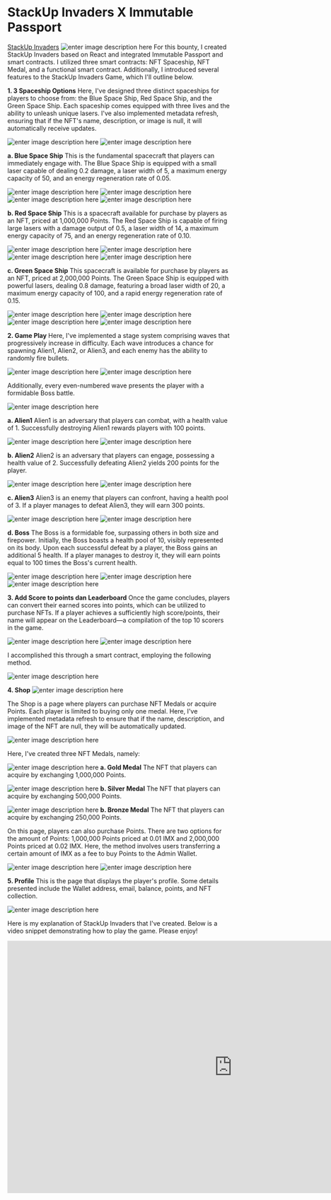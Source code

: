 # StackUp Invaders X Immutable Passport
[StackUp Invaders](https://nashki-stackup-invaders.netlify.app/)
![enter image description here](https://lh3.googleusercontent.com/pw/ABLVV84sGjxb2G15olkJiHUa3TNpCWrN_dl4e6K1w68rO3tDDr8uxiJIzO9nW_8GkCHTlQwilN7a_OsqVzSHbfvkNFskOPYT9-OTsENIo4TKKx_vaxGc936hwGz6o_516rjCrwy0ME-NpZYhPrdj-hmCPSy51HmA0s1cxTHtM5gngVoDNZxwv9g0trwX8qG85iouhPWpWrR1jBl1sm0kJQzTHPyFyNcAvzr_tiKgCgDY2qavmghAVx-G-4lZAoR7ujX-JTplQCDfz8VdP-rQO0qQS029SW00R-TNgeL20HNeO9nJufA3PwccHk3OPwqxaY4cMwnBgzvoZ57o3efE8-qYvUw1HnwuYM0bzozhLNl9DnRinYgbH7BQxRReea8sYLq0J-IWUBupge-BEkFkw0X8FmiWLxzlqpkTq5H0P2jJgkwgJsudAtWpG3iU7hm48jNOUoJB4mji1lJHGFTOoq7N-I_eVXdGPsCOS-dJylm6JCEocrkCwsyajDEwNiInUIrLFlLxgPbixKQ6Y1Imk5S7hNrf1yrxcx2fpH7NEkw7KyBiwtQpvXOiPRFyzyIvjvWNJH9Tbyzp0_ucN4yFoUAXiC0EzmiQx2AFvIFVUj2gLY0YNeVYKYFxcgKTwgD4mjAvAeLCeWW3Hn8c2ydgCdhGwfYTOS4L7hf0AVxYgBMxnhbhSaWgahoUrdUeY_82DLpZn1tMUxFCJ25AikDaUXclNAHvMTx2S-lsg-aHMfLVMXhlSz1vXInNgEdpmqkqgF7yldIWNvbO9ay2OLMUMwsHa5OV7V_BsUOwJyGXtgKs18T-It28VNXd1-B7u7PTEKdRmz4f2_6QnJqjbsktzD3FObUuQrVXBPQIxMfhy_R1VGh2wiGVd4eHtgwDh2S94kKTwc-ZTs_AAyWVBeryrODpYfm5yHyxagHNykJ1s2Th0Pvn=w1480-h833-s-no-gm?authuser=1)
For this bounty, I created StackUp Invaders based on React and integrated Immutable Passport and smart contracts. I utilized three smart contracts: NFT Spaceship, NFT Medal, and a functional smart contract. Additionally, I introduced several features to the StackUp Invaders Game, which I'll outline below.

 

 **1. 3 Spaceship Options**
 Here, I've designed three distinct spaceships for players to choose from: the Blue Space Ship, Red Space Ship, and the Green Space Ship. Each spaceship comes equipped with three lives and the ability to unleash unique lasers. I've also implemented metadata refresh, ensuring that if the NFT's name, description, or image is null, it will automatically receive updates.
 
![enter image description here](https://lh3.googleusercontent.com/pw/ABLVV85-TphIVoUKYrznDPpePly60M3nw2vPXGWmuf6fJN3meI8KdYgjs-tCI3djxKKmlYnq2MjFrSKU2xnKx0hjHe82hua6UThFgbkhqM6itnug3Dv2RMQHh-J3v_eMGxtPPWvI6YjT9Pp9xjLUKuuWFHNzY0AiDbqIoeJDcvi9PjYk1MNldk4SvGiiV1RDP3Xcd24Q-SVfYD7XA-yEkQgEi4SgX2gVzWvxn4wBbwVIEyTGYoJPRGgLGGsa5WcQKqs6sD9dF-ztsJ968YyuihiWBMLGGFhjSWDd0Mz2FIEz3ymxBP0PVSR3vecrlXp2Nm2unI73dg43tZS6Y4kdLuJmCBUO9IKq8xjuS3cNOCXmX6K5RhyiBDNnx-CFXwdTfyQ4k6tPpfOgt33g8OLTYVBJanYltOZkUJ6TG0OUeIrBoyitTL7qo3uuCnxMH6IeEVWetk64Or-HqlUPOlQstbtZ74awyvH6lxwfZYM8d-d1beDqrzV5Xap1H8vFHhH-0ae55TWl87ohMybxS5NhOcIWqXiduBys251ddOVeGUVpPRyhkLrmg3yozlhcpm9T13NM-qIeYZcAI1ZQ8GB2aQD_6qnW0hY5mjQYZCocl9WKCJb139TIcuZqp0Z0Bm-NZXCkRtIEJk6vcqfhMnM7Blc2Ctk1NlXK7fcuMTKyGyb2u-GrfimIkAC23k102IJV36MAyQyAVjOnRTKFL0IZUfXC7RlRU6GM43hkwFwjc6850LS8iOM18fiYHfiYO1OxAc4zbyDM81g7SvwHoW29kwr8sUYu46yjtZ1uiN9evlX6x3-EqFoBiRUvu6_8YiEmJYcs7Ny_KusX7AUNOF8C6epaqFk5Vs2_jk080Ap8EydxJq34abAoMmghUyoOFAkCciccIt4c0eVxTLnLfpskZExdiW6c6IhU-ORgdhZcMkBNW23Q=w1283-h688-s-no-gm?authuser=1)
![enter image description here](https://lh3.googleusercontent.com/pw/ABLVV87-CUt_7V2c_boTLCEH5IFOyVKN4277PeAjk_sD4ToeLjc0ve4fxLT4mcdNbgvI4wBCDBYzO4n3bG4tem9fryDjxj2fSJbxKHAciytsYZGiXholKvCLkJkNipx0rhktImI-DRSFJYNLrlctV_rv8jwRahrlxEdS8_1R-t8Xh4uYXfJBU4FOH40MZ6HrQ3-R0EGKqYfQltODj4bw5MsIWavuuqO_PFyvm_e0UvlQHYTsleNvQ0ovqDRFk95wC_Hu4FwpaQ82tYCb-EY5BiFDnmKJtl3zDVigXJ5toQK_n4hF5DN77SmvVqUcXE-A2bi6CXmL5_inGPTK_BXRQBi3PMERsxpEbepT1bWlhBO24jybA0IVy41d9CkWK3eCqNC575HgsLyEjgx6vbL9BxyM8oSqWrPL9PZCHh8onM02I0Xw5O8i9mPIXDgWA9lKtEaJYKwIIMKzm6VyAJbD9lDTV0JYg0N6bsMSU5biNCRA8zVdg3-o7Y0AucrkEn9R74urSd17NmC5n-JB4iVZzB76v2rxy7EP0GlOSKmE7iDPk-bU5MQZbkzTFh_fYCa8WyUIEilgkhlbY41wgNLeFyHI-zmUcMRus_WMed1d6P1oUgHuSqhvfH-H5_CCJN8Mtjfp_mggUwIk8ruZy-o61kg5dovQrcg8cgFlOTwdQryYET7TyfVVXFGspNHRAKkb7yDi5kXI6pqcG8GY889438hXFk0rddWbTkMX4s4G8-jb4gyuTAgwwZ_fgjxGTKWkoZB6cfqWVlxqhfJnpJA-CQpmaKkCkjxMNUdU7lPced_GcgO7BYgSSKhuGrl7OWn6MpLVoPij5uyuxjyUItEp22vOoKpTTd-Nwag0jxGa9oY2UBoRdzC1AGv2kxfAaCACZCwpimRXRKQnxTHga6hC4y2IUSguPxtAQ_NCOGK05YrhpBct=w755-h617-s-no-gm?authuser=1)

**a. Blue Space Ship**
This is the fundamental spacecraft that players can immediately engage with. The Blue Space Ship is equipped with a small laser capable of dealing 0.2 damage, a laser width of 5, a maximum energy capacity of 50, and an energy regeneration rate of 0.05.

![enter image description here](https://media.giphy.com/media/v1.Y2lkPTc5MGI3NjExNmZ3eThwMnFoN21rZTMxMjF0ZDE4YXpnN2d2M2Q1b2p6dmt4Y2duYyZlcD12MV9pbnRlcm5hbF9naWZfYnlfaWQmY3Q9cw/iEsMneDKAVBtKVVmP9/giphy.gif)
![enter image description here](https://lh3.googleusercontent.com/pw/ABLVV86yYZ_wMxvMOk8hV0onp4F8JDlCwOtWbIi_IEp4yc_FuvSj25bL1cBC90yWzjUSoW__QJF6osRtlcAkXeQtm0VFppnCXoDiVywKkWjQGJte7EI0qjs6U5yWtmiT5SqvFLT6LwoUOgg2YqCjlvwd_PUSM5kV9p9zHTCp0QX2wrmZ-32c2tysI7HutASxR2mY-QUZKwusPjxHhWDs45Z50Cvx3p3QAnnLne_SGoXniHEcBr9g5AvJzPBcqZ8-qeCFSlNJNtyBrvhkYMp8F1tPxAGCqdJ22sGsS5bjoWMoQxQCpIuwAOj_EMm7PinxyXoTAdOLWHc3QaaSyqk-6YUuEeuCUTgxgXGwghKM5mUGiVwb3qrBCegGj0RFuJX4J45_fd3uMuEDJqsJE6-Vaj_Qa--5iOG6P2VdCaSDXr4nfthcRqLfBOIcCIwPJQ4OUKEZ7j6ih43Iu6E2bdhBulotQnVHGWuo1EklmT4l9KM6Mn3AIbuoXTvmnFD27_XGdwrCOb9PGRlVvCcn2xNJ4NIKtCpFTWz15-AVQFDkles9CYxwBZ_dmK1E3uKzSQ71UAY_DRsZUiX3HPzo64JdN_HJ0oMaOUa61jA-hqkwkUtBF98sZHzWOY95ljvJDLmZa76_ImguIqC6IUHlDSgNTT27Zv_OXejfWYLyEBQb3dTgtyAV63hs-AzA8hrvAWYqLCA-MFpzFATb7mHJ_EWWv105DQfd5ubzwUbqmvSDjfTRYP5EyNLF_ffBA1kz1zgBcJPmedkKm_nRsUU0BC0cTAKS8s1f_iK7cUAvC-xQlvY18TxU1psroemm1f4qJtvCatw7MFAcQO8GmAw8wsKiFMOB0YMXMh9xf9IWOq12ibeXb5jpQRc5LAwHGPq9235KUZBmspk8i1EWN4D-xDO3g_ZhazB12q-52sfG1A_Ym4VAfCGb=w863-h259-s-no-gm?authuser=1)
![enter image description here](https://lh3.googleusercontent.com/pw/ABLVV84_aUh9mo79yggCP-Z0pQcWMw5hvzv3NhsSPDpqNgST6sXMwJSAThHfMzbqWWi4NaI0EJ_Sf3fyJLUVkMZ9TTZoKSp3izaPwRZ8zLTND9_5O2l4ky6VofWFZiGC-RON9ombn4WDk8EWq8Fh8wxv2XI7Y_cq4D4vGV6t66N-DW18XFVymtXspH4n4XVEZ0_4b1G3XT5cH5R6Y7WE9iiK8BJM6fJVtGHc19hs6IefnvoNPKIookttBxbyi7e4EFevsntv1ScUJFdKr7T0pDE-mmaHrzh1Xk6Decj5KSZXxrfFxBL3PjG0YZvkAEiNBkRq23W0svXt5OtPVl-oFAG6Tmou6GCRuZHBVzvQXmiyDCJIxmAKNs4RIxA74qyi2GgwSeenvpD2WPRNJdBrGO1vqCooB6Zte7IIv7MJSpTLvlQCnHz4FTvAbK8fYaWKrvumduvdOjN2cow8dwhfX6NP7MnaeyVLJ0Tk63LFSyaQ7X46gKFS-_u2tjfFW6pQoarLZI7Z-hSaoMWhlGq-vE-OQ5WASdkDqBSNsPR2RuE0Cy7yazqr4LEUMOfSSzADaiS8HbP1xhUFQqz6uPTtRwq4kdshVkWjvrmBmZ3HXiiglKCIIdPVgUtBM-Np1apujeMxeLZm8dH6RG2RygATllZxq1yoZmm6_VO4eKceycbfhZ_Bw_Y7wNo9pW_AsDUei8RGNOQYcC41fAp5RhFu1n4Kj2a4FAS_nWTPxgzzNqo0EtN26mWWIwlP5-jUSR3h0gcrPqBEPJaxzNclQuv29AispOAOUe1Ng-6H4TQqCpynsf4YWjZYJpKjB-0U20ZSEwFrbBYDu7cNYgNe4LBVUp-z1YWsVE4gxRnQSiU7BjJ2UHQvEjrcRVV1BtROpjWyk94zvDGgvm4EkQ8MhVeGJpb7LTwlDyJOmdOp8-h4GcsEIhL9=w533-h443-s-no-gm?authuser=1)
![enter image description here](https://lh3.googleusercontent.com/pw/ABLVV879W2Jqn4LLgJE5gWWte7h6qkeIopf_LN9drMWASScgCsUUg1jYkMHxjumPtOcvgt6tnrvxeAAbBWO1CbGVRjeWQN5pYpo4wcm2JCj1VIzkUNqfHgeJH03f8J3apcRnNcDiC0OrPF_lHHTrLDcTYI7nHxQ2VvprvU5dFv-e4n7NxHj-oIhjObpBu3qGTa077OrVgm08pgdCeUOWMGgslBQt8WoQzrpQlwKoBzOmVl8GHGYv9bHucMH-p_MW9bVR8jrJNAcOuqHOde0XMZ6C116K8QSx9nqTumBCkmOifheJN-uLKrccEG9iHlTL_RGzWATmsdaHeXbmrkNz5B2CCtoKOklEKndkVJHIfiB0wZVmG9HsVmk-JT6ZZWc64glLfliHRG2ckP7e9EmU7Z0TqkVmZR6gjBavNAwtNDUgwP4dHysEwlhBame433hCYL7WYQJvg_K475_A5Wc0tt1-4OIZEZyokBF8Zzxg8KLjOrxq5I2AFwC14zdLiCSd0rIUCHxtwO5iSpnsEujqUt9rba_LTjMTNoSL0FeE86Dr4Vkz54J8WU166gf2fH2wE-L_f5L-HdsVaIT8z3V33NenBamHZIjR_V-RXBIBxl_QGCrFGvAfoD2Ogq1ZkbgPonBhmctFJ_S2K0jWVV3rdSacB8l_XZJbG25uN1LXeFpJ-fCqhPA26G7EIlkmrTLDPCfbyyqishYi6mHaEzDxFDNmnObJuGuuuptCuO_tXTn5MnXIIGrgcFmeGff6Lg1B2Yb3pLsG0MeOpWYT9NERhhGO0laIYRvmt87vaKBsXUpUKpL79w7PldCtajJKh8oz4AxZET1TH2KUsmkSXhPXRrwye6RESDapQX1tlrQNyrta2gWjRGUlABOaQwkDvsu1y5t4Ro82W_Ci-vD5dG5uX4Bj2UCxdwwyvnCNrujpqtEwTUKu=w704-h301-s-no-gm?authuser=1)

**b. Red Space Ship**
This is a spacecraft available for purchase by players as an NFT, priced at 1,000,000 Points. The Red Space Ship is capable of firing large lasers with a damage output of 0.5, a laser width of 14, a maximum energy capacity of 75, and an energy regeneration rate of 0.10.

![enter image description here](https://media.giphy.com/media/v1.Y2lkPTc5MGI3NjExZnJvZzdwcnFpb3c0cG9lZ3N2bmhuaHl5M3d0dGM3b3BwMGNmYW1oNSZlcD12MV9pbnRlcm5hbF9naWZfYnlfaWQmY3Q9Zw/X659L6vndgSRxEeqeB/giphy.gif)
![enter image description here](https://lh3.googleusercontent.com/pw/ABLVV84Z2-pU4bw9FCBu5StF2CVrYK3bK8c1yk_KX-x00YObAbDxAbKKykd92bL2LmBPWdduiZRwdjIyQE3Lk8_Sn74y_Bvhnlodu2x7-NJm0HRdMgsPfr10pT7kTRGf4SmPTTlXovF2uCvGf1d20tg3IAGT17H95Q2gP4jj4rgv5iVLGsq_J0yZNART6mvkLLtAcbJunZvKjrs1LBwoLgOh9_HjzezWyvM0_1wnS28-Van-KKGq5GeViitlluSZs68hQaLCfv7Su-4UasYvt4JxCZ2zUnKq0Gqu7Ab3pAXCrPSo-TrXsy2nL1TzxLIRsIveZlwfd2mjIuvy4FeZLPO-2sMiGi3RIqF0v3wvY7AaaV2rxv4rzewiVLTht_wBEaK1wBAZZtqSv1Pn01nJ1PYSAIApzlPK_KxvIYx_6Yjbs7_HnCBxELK1o9Et_YeNqX1m9ukGkkdDyZh6hlECH6fhg-QFvHhxLtbUA3zxLjCWZSBsvDEBVMO0bv1NTkM9Q71M0KQ1RCGH4W0apbjJ9EH-EsyLUBZxMVW33FMqqbaUCQ-_MXx4K8_KtHUy3m1G_LArG0GS9hLlpX9UkTb_TQUxKJtFuob-swMzaKjT1x6VDTDI7ZV4ovSTSR5tkze9L7ztjTvbw7AMmHJwJgq_LWe38xomUWTPM-cpcXKxqDIZMRFF9BIF35WSFiX8nRbL8jFwZogYJbNx9QRGG1WRy0l7yptCPA-cRRi-aczTveaSuP81woUlazm2qPxJiWfkOWtVzPKCbg89mU0chB94IpGnyllEIn8G12JE9JrK3wEAHOM3n23RnwjubO1isgzrnRPQHrcQux4Pq5XhpmJRVUw2UjAGxCJS5Kl30GmA0uC0h8cJ4RN2N-Lm_vTI7k7VtUUuYjZW6h8K8mZO8HL9OLZgAdEq31kHvjD_TJfd73Jm4q0S=w863-h259-s-no-gm?authuser=1)
![enter image description here](https://lh3.googleusercontent.com/pw/ABLVV86z3QYCUk6shRjv0TZmhsEkRxnqmeljK2DpEMLpx0Tk7XsRPtONEIXqR-rc7D0BwHqjQ_lY_h_4HkEBnhkcTfIJVD1rxNYYSgAqbRHbd-Ty9_MdsGEUESMXw0GkB0KlXp_kDoyhTSnEdOnvR3lHl5Da0nkEgMeS21Wu_d0GUDQ8RoSZrjn2hSYl_tET7g-Fz6RDAUw9-KRNNUVddxzVpfVkLwcw40OWqWOh5XTZknWTvSU4WTH85ySrjrmUk40UXEw3nrN_twCap5nd_7SvYi7wNeeaQ33oX6PjkjxKPIbe5TVIXeiTEjQZSXTADPa55VxJzTr_Is3y2dNNc6SZ0HhgoLvkGnk7T1pV60WaSc15DcTpGa7vR2xQ27r1NaGrXZLSjif08XfRGm3NrrhQxpX-LMRE6XCgPyqWggdpW676GZ3V1u9Z7EzxA7xj4GoscQkOQQSo4Z_s4y0xbYc9seNLD0m_aZWQVE6YUdGMURZFe5UXOjgb1gOSZnOI7cosYFAfXEkhD9ijWxbe9bYh2mdVfCGTt-4mvWnZVoj0Qcb4HTb5XbIzLPUSSZqk3cLu9luggYYi7oFykIwvpuBcOnAqYkcIfO3WP_YaBLsLQn_yEAITWCAGRW6Q2VeHCTFNA98LBEA_9d8EBdIIYpa7JW5rTWe-oFQQD4ejRWf4thr8w5koqNd-HRmDZ750KvaO-5u67YX76BEVTEvm_fo-OHNuogclo94nZCyWAGh1WPaMj_TqeA_Lhf_-G8ApCJsTRPB47S-wlnkW_K1vi2VQiQRG694BF1rRPwcc0n7uPj-WDKnAQzxAZyDNnY9QYO57WOEt7R2VwX1j0ow9U0xn9AayZJ98D-sXl5MLGD_SEvASPsS-JBMEo8dbEIks0G9SNTdStvzSq3lbARcLnmCoJm7jpNhCbxtkbpIOWT035BEK=w533-h443-s-no-gm?authuser=1)
![enter image description here](https://lh3.googleusercontent.com/pw/ABLVV86pQ-3Fh6mZ2B2IPA4rqE5GmaRvQ4x3MnOu_YyfUWYe4perf8d1zEV6oraGGllBsEHP6e_xu1ymd5GfgAzDYaDLds4lJ2PHBA5dLVBRuqi2umrEzL9gE9oEFycqRfWsfTsYukEP8lAJdjFtj5CN7WmmUpkntLD4AsiKW6dQNlpPkbi12M-p4FSG53fySuKml7lLX62F6bHCl3p8iE1tc6K-bvfxUQo0GUYHVgCComMdw7g_yt0HBdrqug8mUEAD7F1-kUyMsZsz3SDs76fziSjRJTNJ6UygciEFWkfm_RQChXRZwJBV_0lxJw_j4Wn01zz7f0CjWGtF8ucpXUK6qPwkZF9C_buF_lXSkNyrzuxN9JsF45ZMjpQiavQ8tILDS3-pnbQ0hD-W9w-WdhjpZPcFyG1iAC8Jsaq21E1yTElsdX_mNaeVU1oW73RehrGm1YaWvKVN3_RwIK6els0d-VoB51_YsSVOJ13CVgXRnvR9wKmry8R7P_cx1g1pLPv_O43pz-5Nixzv_8QiWl7GZOtICK8t7MUptGKNgOIlHOBAHz228mDL_8hARXEwuoDdX7VUo_R89cCqAD3x0j3PZDMpIxuLfwxE1RRB3Z6YaUgYRCt_KPd2tYBVqvkuIVT6wMhevxETyF9uLFcDSdUdLEALCEra94HnhC4gPKF1siICxdYJSzNT8iPhfuMbPoqCJFUUgzUiQiI8ibquBB2sSCyW-2jvleQs9X5SOkZmseEPQjFPfOFZn8YOn3RzN3Iun0gFGd9DaUPARxBNgeF8LUttSHdKP-N7-ioaOM6O45IeeuH6jeZwDUuDf960E_nf6dt30n1l_GDzoayofNH2QrPVfi7wkVQJMBxY1toufNEl8UmV5bLGozd2Q_EO_ocaewBhQp3L20wyopxPtjiuxhJqSwSu6RcOZsXtWclZvgY0=w689-h297-s-no-gm?authuser=1)

**c. Green Space Ship**
This spacecraft is available for purchase by players as an NFT, priced at 2,000,000 Points. The Green Space Ship is equipped with powerful lasers, dealing 0.8 damage, featuring a broad laser width of 20, a maximum energy capacity of 100, and a rapid energy regeneration rate of 0.15.

![enter image description here](https://media.giphy.com/media/v1.Y2lkPTc5MGI3NjExcDdxejN6ZjF4M3VpejU0d3J1MHQ4cjBqaXB2NjExZW53eDJ6YzlrayZlcD12MV9pbnRlcm5hbF9naWZfYnlfaWQmY3Q9Zw/p6B9z8ZEG7xsiseRX5/giphy.gif)
![enter image description here](https://lh3.googleusercontent.com/pw/ABLVV84Z2-pU4bw9FCBu5StF2CVrYK3bK8c1yk_KX-x00YObAbDxAbKKykd92bL2LmBPWdduiZRwdjIyQE3Lk8_Sn74y_Bvhnlodu2x7-NJm0HRdMgsPfr10pT7kTRGf4SmPTTlXovF2uCvGf1d20tg3IAGT17H95Q2gP4jj4rgv5iVLGsq_J0yZNART6mvkLLtAcbJunZvKjrs1LBwoLgOh9_HjzezWyvM0_1wnS28-Van-KKGq5GeViitlluSZs68hQaLCfv7Su-4UasYvt4JxCZ2zUnKq0Gqu7Ab3pAXCrPSo-TrXsy2nL1TzxLIRsIveZlwfd2mjIuvy4FeZLPO-2sMiGi3RIqF0v3wvY7AaaV2rxv4rzewiVLTht_wBEaK1wBAZZtqSv1Pn01nJ1PYSAIApzlPK_KxvIYx_6Yjbs7_HnCBxELK1o9Et_YeNqX1m9ukGkkdDyZh6hlECH6fhg-QFvHhxLtbUA3zxLjCWZSBsvDEBVMO0bv1NTkM9Q71M0KQ1RCGH4W0apbjJ9EH-EsyLUBZxMVW33FMqqbaUCQ-_MXx4K8_KtHUy3m1G_LArG0GS9hLlpX9UkTb_TQUxKJtFuob-swMzaKjT1x6VDTDI7ZV4ovSTSR5tkze9L7ztjTvbw7AMmHJwJgq_LWe38xomUWTPM-cpcXKxqDIZMRFF9BIF35WSFiX8nRbL8jFwZogYJbNx9QRGG1WRy0l7yptCPA-cRRi-aczTveaSuP81woUlazm2qPxJiWfkOWtVzPKCbg89mU0chB94IpGnyllEIn8G12JE9JrK3wEAHOM3n23RnwjubO1isgzrnRPQHrcQux4Pq5XhpmJRVUw2UjAGxCJS5Kl30GmA0uC0h8cJ4RN2N-Lm_vTI7k7VtUUuYjZW6h8K8mZO8HL9OLZgAdEq31kHvjD_TJfd73Jm4q0S=w863-h259-s-no-gm?authuser=1)
![enter image description here](https://lh3.googleusercontent.com/pw/ABLVV86z3QYCUk6shRjv0TZmhsEkRxnqmeljK2DpEMLpx0Tk7XsRPtONEIXqR-rc7D0BwHqjQ_lY_h_4HkEBnhkcTfIJVD1rxNYYSgAqbRHbd-Ty9_MdsGEUESMXw0GkB0KlXp_kDoyhTSnEdOnvR3lHl5Da0nkEgMeS21Wu_d0GUDQ8RoSZrjn2hSYl_tET7g-Fz6RDAUw9-KRNNUVddxzVpfVkLwcw40OWqWOh5XTZknWTvSU4WTH85ySrjrmUk40UXEw3nrN_twCap5nd_7SvYi7wNeeaQ33oX6PjkjxKPIbe5TVIXeiTEjQZSXTADPa55VxJzTr_Is3y2dNNc6SZ0HhgoLvkGnk7T1pV60WaSc15DcTpGa7vR2xQ27r1NaGrXZLSjif08XfRGm3NrrhQxpX-LMRE6XCgPyqWggdpW676GZ3V1u9Z7EzxA7xj4GoscQkOQQSo4Z_s4y0xbYc9seNLD0m_aZWQVE6YUdGMURZFe5UXOjgb1gOSZnOI7cosYFAfXEkhD9ijWxbe9bYh2mdVfCGTt-4mvWnZVoj0Qcb4HTb5XbIzLPUSSZqk3cLu9luggYYi7oFykIwvpuBcOnAqYkcIfO3WP_YaBLsLQn_yEAITWCAGRW6Q2VeHCTFNA98LBEA_9d8EBdIIYpa7JW5rTWe-oFQQD4ejRWf4thr8w5koqNd-HRmDZ750KvaO-5u67YX76BEVTEvm_fo-OHNuogclo94nZCyWAGh1WPaMj_TqeA_Lhf_-G8ApCJsTRPB47S-wlnkW_K1vi2VQiQRG694BF1rRPwcc0n7uPj-WDKnAQzxAZyDNnY9QYO57WOEt7R2VwX1j0ow9U0xn9AayZJ98D-sXl5MLGD_SEvASPsS-JBMEo8dbEIks0G9SNTdStvzSq3lbARcLnmCoJm7jpNhCbxtkbpIOWT035BEK=w533-h443-s-no-gm?authuser=1)
![enter image description here](https://lh3.googleusercontent.com/pw/ABLVV86P1gf2SykbeKzplwZiicl6rR0iJ0ns0u6hSckD4W6Rq4JtsK0KrSr4KZkQe5H3niw6zrVw0Q9DhFes0GFE8WqK9DqNcnK_se8zbtwFq93FJj6ZcCC739HkU0mdX3MsMWVA7LeZp-H_eBSpHbSnIJOA8NUySiysEL4UBOmn9ahAPAgklboILYWbE_1UxWanncoMoWT1AVurgec_Acs1BG5opPl2Lrota2RAM8fmZHlh6aZoJcXD7yHPsWT8TVNQa4lIs129QyhREw1X6XYEKuGmALaC3bOpACoQrRo645m9UDD5aR6Rk1_GHgR50i7sk9YpGKTp89qA5b39BIgGlGmVzjQ9iEkZmvz63IujCmoy4_7r6gDqDbVuJD5MDW2oG1fDmlRZyHfQRvtjFBNN6LxudU_xVmg9ywk1pnA85AfaYR2yAAKPj9Kvfgxzmibfm1K9iDtILkfH2qyUBkC1veQ7_CEW6n2rfSG8AjGYb4T57hBUpmataAwi4gkaYELXgNnmppEdVEH6-yebdcZg1op54nZcDGZpvAU7RzRAyj1VooJbDAdrZNKwr4hzkRECWsree0M4gunHYpyaQgKrVsyYbgB86g3_-hvUYWSlO5SrtQERQVp316qDpsCxX4KgxC1vHLD6nV2jBsgqOD6e4NIwoZNtdoMPPptv0YWP8wJ-_rFIad_hzmRLZOOqAhMZYLdJqCBdNH8rIIbl6Qkdgc60z9J1UVyrdpYnmMqVurjzlPnrE3jOdHeOrlCbdqP2BSluLO2eqcqEw_Sal9W0CoziC0nNzc_dQ7Yx4QuONYtbKBV2LmJNb7Z7ZB4QewPy664j7HBSijbFpIyFAUTqX4bS-eWIEWzjXhDwhEP1rTzGIG_cLx2ssSkITFk-KZgsq8o6Cnuwbgg72J7i4rAlKxUS-C72UF6XbeFGLlknTtln=w681-h302-s-no-gm?authuser=1)

**2. Game Play**
Here, I've implemented a stage system comprising waves that progressively increase in difficulty. Each wave introduces a chance for spawning Alien1, Alien2, or Alien3, and each enemy has the ability to randomly fire bullets.

![enter image description here](https://lh3.googleusercontent.com/pw/ABLVV85h2wguXYU_X2KjLjTZzzIMU1P1StpfHYuZyFf9S1Ht7PuM4-wa-De2ybGgv69bp3_KXl3ywsXeGORWUGqtWf-L_AzxMuyqjQFzGTedzWq8jvYeKFcm_8hiHc190_XZ7oAHfcMjB0v0aGubFS-ZnTxxrt7SAvLItF2uifYab5Gc-T_xOdtufvey2H_OYivM7bBKqzIpd1cseSX9WAlyx6AfFjmC4AHUJ2AoHpe81_3wdfICqnuAa2RN50HYPcMtYC7UFWrd-wzGqZipKGTyo2PsyDKNAd7Nr7_poM0dDDD3hi9lhuESXmru5FjEr8-H26TpbRhM37GlZ2lYftresH8mQ-i1nT1Vc6VTgwU0qTQBSGtjyUcGjCYlR5hj2bFUcA1nZuBkq7GQk4eUXeCG2OfwTE64-JHkz-0FC76AuoQyMg9u5TLpD4_G_k6b4bKpVVrtx6ciBpwii_Ea4_E_9Djrley_3h80FVNLSpZTgnQyYIxKqkx6hl8RJChcaPFjnEtdDLZHvmRkvvRaGzc769BFdlTYgxyGxGXX70V-i3Nt4xkcbXnjF2REQHcI1EcnV7KsDIVc6kULuscyCOen1XgjMtcYUCYxCQqjlm8ZqHDaaGLll06MaE1Y2f6iWZepVdKN0k0IA3_OgCgwvYJnKaSyHROkI2IiMRkYkoX0l9u8jHCcM21T9p2bUsBPi_W_zzzYZVuR8SIrGMvsUcG1m3s9HzZjMZktvKV1iyQjbl3L0ZqjRVX8OJ7VM6DinP0kJX-9dBZr-VRNHpuFmdY2xHN0aUYjGV9xZ0f6QbWrpEToL4g_dhhouop7ekcRAarEKLLpD3cUOGmUZ1VzO9XVvAO45rye6OuuUg6Ze6JgBYqaXWOfBdfmrhGeES_ZXgWWSOAsKrwN2IPGYJAvm6tdUOVsZNOHQCxJ0OcobHbgHiA2=w1346-h821-s-no-gm?authuser=1)
![enter image description here](https://lh3.googleusercontent.com/pw/ABLVV87P2xXtPlTfohhRepEGKjy8lxyWXp3eEL5r349SLE1rQBkarh58FyTz82dTuhm7IIBskpGH_5DaZ4V1CXnegr7C0mIYX4ChYmVB6_bbWs9OPtwRmN22fhSy0cn-WiEYtpj1VmKIKyRwF7wPT4P9mMURyWjdZbQWCaAQQ__-u9DYTf3n3xNDpq9XWmzJTAWQmoSiCtlYQbY-taoZTLZg3QJmHnvLcMqn-GzwUJ3UP2qMl-96jOgSrVjTCDy8_nuIUl5oLKZ9ye6jHMFtDJomFdksrzCOEZZ2POlDShllg0BA7T-x8kuTQwILKOfI3qUkAJgJ0Ao7bcAXexCkrZ7wYzGwLMYfO-0BFPwPF2RrzLXqyHs0qAddZP0zCmumjkJukVUvrzslxH_90otFbqhynYMhDKPQb9RESKbCQUngnH9tsbjg2zRcIipa8sESCyoyQBGh7U2qJseWxTxBu2b0O1zuf6tBu1C7ZkgWbMj3ThZ35yfA_Qr28GITeiDM6bdXV7d0pbYcuMUgmwqhwl3OC3V5yDQFdN7FNNjXfEujICLyvYEDeIkoJsKmyH9ZTH-ALcG2qMWe9srFi7FzV5EV9yevq4jnGzfqiNekf-_QU4uVN1OCDT7EHK6jLpX4YmfRY1gs6vyvWqkd4cTuaDQ9jJ9sIh2VWQ8xI4TQCmX8Eg7NOOBnwf0rdRtx9z5C-8kOw4ty84R68erHkv-FMP58bNLaTzURxXsEHpUp1YW-t9IE0l4dMDDOtldW7uO3cD_wxlXJp0jGgmTqlFJvTEuN5ZMpmTlnTjiGIIMqaz8c8JKmhTiSy9Mx7phffr9LT8tDNRgR8-_norj8O7meBMM-WwSQA0KRR04iM2ZniHk-4g-U9hCsaaLSz1kpe6bn2PuIWh9dKfpKfCCzWxBDbq_rRrbgCgZCvBxFQw1BNGU2J9HX=w696-h422-s-no-gm?authuser=1)

Additionally, every even-numbered wave presents the player with a formidable Boss battle.

![enter image description here](https://lh3.googleusercontent.com/pw/ABLVV86fHHbptlnORr-Sz_KkvNQQTPzfVjFVnBk0esozMC9BJzjTV-iFuci078KzHgIXNtfVATgMhRX5AvHtLft3W-aWgDA_EDtgCssuKo4Rt-8UvnkEMMnYdMyWucwiCM-vl07uTR9jiPF2I0YoamVUa0FpOsnCTejoqs1bT8XVzEyiYW_AaaOUM2T_ldTQ-meroWtPMNIazgDZDMYvtF4ktLc34nP8wnRhgTMrhCDcS3T9ysF9jdl4iqHEZnrIl2n4OdFAgAZtpUGFy6nc652gBMAf5Sl6X5xUAjLNpc1Hh_XhP7oLJfZRygCBoK1u3nOYw5eotoSi4ReNBXSCUE9VVSBV_5iLqRjCz_9gs2PmNkmlGKvIJnWSjPDKg5D135N7fDN_eAuB2YwGvjstWeFkKB3IX_TEh8h9-M2qn5VE4309HmvU25Y5ZSkR2r06VHPv-b_ygdHYF-0HqCHK6gXZYxKqaOpIfxvppqCwsaSPjQMGD2DxhqdKCQIzPBXfFMpgZ9CzNlg1wQHKKwTBRi5p-qZA_dl_i6olaxTo5erZf1kdGlXABJ42MSD_6xiSCa661oA9wRn0y85920rMSR4lh6mFFxFFPYPsv59mztU8m-Kkg8iv2kZ_FTlGIgi1GGYETI0qzepYPKkxh-xP9pxvBnBBex_sr--omMYiJ37VlTAR19QjTy7ji11r0scvaygRfAKa_5Z1JDUQPnz29wRTdkBTjajywpS2Z54kS9rpvs0xonRmEGSQJT8VUjFAAd0UZOOqNCFU2vJNTlrkj9eOeRVv_TGXJ0scC-byB5CPIxKmSGsVCmBnAzR3GhshPeuKVnxIEWZ90LPp4RCTpqh8JiE4Gd7XQzrfuE2SaUTxmvXPkqBxmfzlnUtY1vMWDKuaTqYTqdYP1CEDDP6Vu8CyDgbPpWwZbgH5ujRSzCcHcqXG=w810-h373-s-no-gm?authuser=1)

**a. Alien1**
Alien1 is an adversary that players can combat, with a health value of 1. Successfully destroying Alien1 rewards players with 100 points.

![enter image description here](https://lh3.googleusercontent.com/pw/ABLVV85r54TQx5TTPL-ztTb9d4xE2WftQagz2iMAklAWbURg86d4pjm_XaEYKMOdAF2McH1k-KgXG_c9FWuJvYFSBKdIimLvdkRKm58ow6zeQzaPDkkhDu9bAvCaQDFDZGyj4kq5fCh8kz8hJIUbhOP6Udmoz7y1-t7YHnLKBmxMhTiKDQv8JW66Us-2z5w5RPB4MzUiEKXB4J9lVtRrv7pSoPhWZgCGJpzxO9SrojTavgjr7l59uObiJpKh027GFFUGomUSCH7UqZ-MhArX32OgXYqu3KZJnj5E_XIClCFdzZ5u2Sdg3hsY3PLXZk7GYr2NNC1qG-8lNI2zToL_RxpFz3K0l3c_9lBAHW6QQ0S8m42RPmnxtGAkpImDAVQSBDBhec9eHMCSZhIZCykT25ebM5Swv_zgGXQ8AyQ4oB8gRPOC6YnM8p85syJbZKbiqKJY5i0Ydc20zQCeYOI6QM44vqK5FI9GnAhh2DvMDhBsugWQVfasEQ5fUcvhcM8gGK8gmpd5o13bIXuq1RRk2aeyv1sLakFQQCw2kzTMZWUycHRJMR6nry-Sc58Qw3ZhNeOhOf5mHiTUL0Kcp3mzzMbPBB_BbBQ8wShhFNhhc5Q-420JcAZVS2fqjjgz4lBn2hwCCUdnZbXOjlvX31XGFcG5wJFD5WkltnCeFpc5C8aPgWIkJ_xivH8aGQvhkte3K1DkiEuZ0-LP724RJhTd2M5tTmacd2QBYg1ZjUmYcYoSiUuoI8UWiYu7KSZ1Q0uFKrc-g_m-53FiyXuotvriDFxEEA3pOV4Ljr9Bv4MNtkHSwUomXNQQCmdyeeOJygD1PcVzk92ef4XFVJQTtUzLRH1UTn_BM_xAdgPhNjRkTFqGZ8UI6mhb-tog3FKkzB5fUXfw4ycgqiazZS1pOdkB02_Swy3ejoAwTS4yMbmT0dujnD2t=w400-h400-s-no-gm?authuser=1)
![enter image description here](https://lh3.googleusercontent.com/pw/ABLVV85Twr9041HZG0TgvNmhlr7rAdnE1MuRRfXPQtF8dS_nfP3VQaXNNSPDSlzpY0gg8cdlXusHLTjdASMPm2uF7uSPs_Y4Tf831L1RBW5mO42LFH5osqht1ulfC-3OH7FhL-S58KnCfpy_tuwUzDV-FV54NymnydCrFxj5q1nlxaD4eYEr4-fLivijQTmW2bs4ZNaMkOsIBzb-btCSQQlLTVlJHuMC-7V6vEMLZKmfjvVXQEZw2lrJZplN-oNFeIphB5BkN1XapOjE9x2Vxf-3V2uUMNBxhPwwpMrnWbWAuu-pNQuiBEfkexqHP0VLSwV1EQN5fLa-HobW5IMPu8Wqimp2AXwkk0mNNUyNtDXAKlRcW9jKb3IodE2mAx2FnV2-oN-DjHA0VPmi5YmP2tvf0OnEPrXcL7Fn4HrUi-SYGacG78GBCrbmXGJKUUZg62zsQ3xyqks_m8eSXuwPdUVUKRlbNCU6Qi5-NREPjgJspI_mwBQlZ_VkoL9NU4v47n1_zjxZo1Lgcc4bWKIWQ2Diz5n1aVzJ9nrPPDMhbY2zF8Hb-gbTrNJZb6ZWzJL8ngQRK15kcU5nXBr6_Fc7nLelHhTvwAxLW6Os1Q7sWXq6-oMi_3y6zrJ9sgdUpkTPZTjNI2VETkxu8pn_ntbzK1IB-CQdHEeZCW4UaqWDlHplAxOjfdstvdHqzLjTCkOb0RdtfoDoz4Iyo2mCkVDJsnQEqS06_wFNjBrcgqqMyHTrSK8afjYR5vlQgPJFEld2cPSVwgfsHuFcuobqX-39btIc8uMB1Cf8gZN5w9W0oYkreFWKpMOVewooOME1qHKwa0V3SnEwJqzQ0Y607KZtq324cE_6eRnHsmaxbrxo8GaackoajqJFCyjLOXknPWW48ETX9CIMB8OdJmNv_HN_hr2LQtgfnyM5OIcvvo84yyN_xgca=w435-h211-s-no-gm?authuser=1)

**b. Alien2**
Alien2 is an adversary that players can engage, possessing a health value of 2. Successfully defeating Alien2 yields 200 points for the player.

![enter image description here](https://lh3.googleusercontent.com/pw/ABLVV85BEYwyRrN3oknG-3NKw7P7ZWPA-PqtB1P-Xm2AdFGexHotsqFMj5vpmqxTlLAD1nllP05Um1hvZjU6wpbiDfz_uokJdXvOhgd5ki81sScL8y5uYJaUsxuxgzGrIS_qNZxvCqLyQd5RkCFalnJ6aDHGAqg1YPbPAdBWo_3ECnZuMkwVZmGrk1gkgjJqz5qj1x5tyBN98Gjwllr387u0AJeXwlf003XsI0FgV4f0Ax8ZPIrNd7TR_U_kQ2kR58S_dKv-UYcu5nhD27UCXWqOtg7NQa86BM67L9PnYbcZBNJfVnaHEgtKwzdsJs41Y6DFbROVjjkzjp9GgF2PQqUrh1i-pwewPPumqzf_rmOVcyPmYuWWlG-nxXBebCtskhbQdJKqK2HhXE4K5jc3l_xuz8fdzeTYhDqkid_ynyPJLz2sxOYh0HW7MWPmSWZf6NWRipKFCcv2M0qaDJVmKRE9Vm_d996TKsUIeyq2aF5rpC6jNkpheVWs7EMi7W92QcrL5O8jYvI6mKoKjnS6DWaWpszN7RM--dlUn-3iia-PprvVaPMR-MSUfbbbLqCzpo8bhH7KlAx2bARUv8BNTZCZyjymCMZD3R3k5bdfnuDK9pJXIxIQoNP9TKekm0gpEPuGyxcd_dr_U-arGrmN4GNNRwudqGbxre9f635uAUX0sgxpMl229EUGD0Ua_2uJVcSXX0LXz23zxPrkInHUZjLBoOlzz9jbMUrcuY0_g_x-69hO1AvQMdEgS8YiX71eyRc6IamsL9cNRu6N_Ec-pHj5iarrKun0ZrQG1svwoKrQGqbD56qlJoSTRhDFftl_Lul7vo7VK9_ctxmobzkKwrQZLYosO7wnzOL44RqDIqYHS0117c8y-RKV1NbjRvxt6wYlA92BmgoqHTAiw_esOakQ6L-R7ku4-hjEUMVJx1Rd_PFl=w400-h400-s-no-gm?authuser=1)
![enter image description here](https://lh3.googleusercontent.com/pw/ABLVV85xDYkbUYU6_p020gRbfGfF6tgA1Tx1ve0YZKZ2Dz8LHSuphgNUxmKxaSl84erUmlilKKuspeorOPWOdvrsgwQkWjJoMpZxLeQus7hL-GbY9JidbbIFZq71cZPlvU_vtGGSYZD0FagFe6hpYd2ypAhGdM-CJbPnhppVA98VH17ZneJsEtpxygdBzPRyQxD0C6DTd71OwqZRVB9V247m_nLGRqUv11D9WKa5hpb96ExwIy-vpo-W7P0CnwpBUA4xfRq0PmzvFLZeLj77Qv7pNnuFKuCCn_WxoM5bemfdakYTQKtf7Atr50Od71gHPgmxxHsyzgS1V_uUh4EzHsNAeqJUPlwQdkhPE3A1aCWdMTIxb9f_FGOjxyv8PF9NGjUQov7-Idtg-ZDazHRmrkC82jjaViHuVGkJlpKHdTpesgROor0-2I9EsO2XxE5zHdc12-vP-szYXB4SoCpyEl_PffzutJbjmDRKi5Vgowwc8gRCRPj_9ZJqBZWASrgsV2LArZF_9tAECvWVAJE3nM24DX_B-o7z42yNbPOjJDiM3fGuEkXtVqlS37Q0P4u9UQZvHLiEZGNv6-thUI3pemk74821TWfXl5EodTkkabVZK0TMPYhpBCX34A4ibcDLiX5hPFwpIl6ks79whmEbGnFaP_rt1atN71AkO94YkTHVPd1REW5umT3tjxyixFBxuBN6FcSsMpXCx4qVambvABu-KqkCDHeLLukpfxDDv7y0pwF-6sv-hytQLnFwFHHlXTBClD1HFONklR0taSTfShzMDACNn9j2NkmOia3HI8D0_SX2q9waLifQIgdyNZd1n58iw2GQh5uJx12RCCcTmlXZe8uKOyQt63G5tvQ0gFDuTW8fubljIdMhpeJRLzUcrUexBfLrIcisDozDsYGmE_axzgoIuIGlyzvo7lpfNtQQNXSS=w433-h214-s-no-gm?authuser=1)

**c. Alien3**
Alien3 is an enemy that players can confront, having a health pool of 3. If a player manages to defeat Alien3, they will earn 300 points.

![enter image description here](https://lh3.googleusercontent.com/pw/ABLVV87QF9ep0qceiyiIcF4VMJGnRn7-1CTDkaxRsRu7rIZKjlujFmaGknL5rMhm_pK8fwn7S_f462tKfdfMhz16DzyjFrGriKCJAgbG0aLsIiTSuWBmGmN-36vmoTrJ_t-1PxJNVnrDAT5uKoAE7iEoBfDMqYwvTnBGurx8w-MMAwW8wd7eAR3RvuVhaHjaouCRpaQjOvvkXRu5VFps9DqAAtEhm9oezXbA2M-1eb8hsD5Wm6cdIVV_5oIN80PF4F2-AqqPrAkN3sXcwIpXS2HLxHIFsHAy3USfecmW27qEtvOXHamMyrBdvf1GrUKnVpO4xJmRALi7JXP4bXotKWw2iSF6gCXkMOW81614hOJhhx08CYIeyJh95GEj-zL-g44QSVizTnNIAcr1wK1tH_MkhIRnFKUorhhWAKFjqfM-FvtVLNmNNMp8JAugoaJgkWPODI8XYZh7kvpqGdV_yfoejD7wH-e7Yb1qL1F4HtwfqEgjHNlJ2AEzf25HG88kYxDhILzkruo1iqzPa_LFC6rgeNbdk4ohWgJ5eKHO59GVIS4JpcOFzuxms0IEY-sLTPJF6xfz1PmsYVI3wd4sY3qsDXC4olyh1WT8VRCVn-F1qro_q3Ry1-F86F61XSjAxKLscFvI4qD3pcx3OuRkO0taYn1uP2kL1Tq6Dr9ccxyfXPSmkFDAYtcmzg7in9lwXqI7Ajg2f4AVvAFMlEQUMTPwPi28FjRADo_dLAHOJ8ePJCLLwxzfZeOLPDEF7aPnXaYnzah-yq8XWi3O899K1l4usQG8qwWSF0uuwzsFaQF38OdaLM6t_LtM2roBQqIdYgOPyQxuApy98y8vFE0j-qGNO7o0xPQMUtEpXpjBtfZKaKm2FQ-wSYLlJMd2UAJRM7JzyJAZxgnej-uJM-WhcixwyHwLVLj2D3c9DZVll3htF8OF=w400-h400-s-no-gm?authuser=1)
![enter image description here](https://lh3.googleusercontent.com/pw/ABLVV86hJgGH3mze_8EkskRp8kxw9DS2_NuUJf_5ZUGfmTk3wXtdSp7t3bildptVK2Kv0JY14ln5zDLjUGEnmHKPDCT3qJDzdy-pqo8V7ETsmEnnJ19v1wN_nwSVVilrbBu72Yh0ufDIDAuRoLSXc1MIHEV6Voxvu3N65_MVPTbAX9-Qv7PsWp4HQP1tOG6uKBrAZuATkej6rTDcdV-slDj4SJ9z0xRqfbz4HmvPST6sM0qlnmNDt9buQXGRtQmyE9WZxA6OlTU8eWMOJbJh-EpECu3oUEs00nWvLoc76OT4iMb866DYFVlfZQFmJnMZcocP3YLAk8MoPaxNTFfbFIyy0QiNrqsNV5Rwwm3Tw2OPdctV3hDB-1WG09_OFe92fgox7FTDUZCM8sTuWhxQBbajTREeAcyvGI0qQpIgH6xcvyIWwVfTYSLuZz_9LmNkkceQHKT5II-NhWjqdU8p_A1baFjGTdUNFaUAitEX0NWpFQpar8Xui2KzdZB0DIuhcTWNKloXhOmfXOQCAYw-01VIIlgZ4LJ1T6vz4-66dBUDNwDvkIA2GxrTlYKfOSob1-hBwr8K-H4gsuneMd3YYtZIVgvAh0R2DMRV7_73HRQRlGV6kzWkJIciXQMsI2ld1Xpv4S2AWELZzsF930Kj_mHoqjrFyQX1-lVLJMfXBJzhjPdxsj4TkOcdm8qSaPiLr6ZzT7L_TsAQ7g8EIN2eGznJW0GoXBV_URRXRdozsJp7FnnZm_EBYg6XyLBfhzDxwChlgoGkMf0uO_5jXJa9RPaTXrP1D1wUacB7k6pJ6AGj6INxy039dSQVt6I3ynzsAhBJGM-0ks1IHq9dToYZgHhOdN-ZBdGbujCMJsvR_gH-1mRz34oRn9nBYAzZilcXl3p5mfRNMo03cMZnW4sVBmsVliaydH6bBn68JLOJkBBS-7eb=w425-h212-s-no-gm?authuser=1)

**d. Boss**
The Boss is a formidable foe, surpassing others in both size and firepower. Initially, the Boss boasts a health pool of 10, visibly represented on its body. Upon each successful defeat by a player, the Boss gains an additional 5 health. If a player manages to destroy it, they will earn points equal to 100 times the Boss's current health.

![enter image description here](https://lh3.googleusercontent.com/pw/ABLVV86LxI2lzsJ7VJTgAJi-ajvsQ0adgq6AqyntTlLEXQszefD1kJgwZlMFaBujFef9odJXOnQimOmTckmOjeVAFxR7U6EbIgmza2PraW60kaXQ9yHDa_bWAEZczYLjozfwmavAaQGdxIV5RzLIJW9CNir4H_rN8EGZ2X1bUwrlrmqMbt_cm9ZZQebV4jnyOi6TrDDZJjFQzcNB1-wRVZAzAlaIUgWig8u9Qj1_dtG2U6WGJDyw6xIf2CH6dxGILFVTGB_6ldRJOUPcJE7mGecnDOmGln6tYFD5PlV8Q6bfFzWc7j81IOHSgGJaA63R2WkeHsAKcBKipmPgygDzdX7ZX3FWTnMhe4slFm-q4R-13wcAe7Cyfl2o8emV6zuOAQjQCRH_jd_OWfJcnPWojbqKGPVHv76Vydhh1085j7loaGBiI_NElwMrBmT83jz7Vuzz637MgxujEf7bxRL1srb5eisllZ57MY463Q0ehatjzrLsFW80uq6rjY_Rfvt0g3HmUJLglMKmdPZ7AhPolPMXLjc_t9Oialwcr96gx_7zYdsUayOIedi-qd8iFBrC6KBwtt9ypYHOr9HH8B2AAi1j5fTRKBlT5oVjdPawpq9EW8BF_bf_cYXdaplqOBz3Nfoo_6gVe1n-svDEHtpLXfggqYAxQbmCbK8xKQjqT_V7yCXxlRgMtyQ9KBvzBljz7StshDZb_ocjzzR8a3wsDqwwLpIrtvBniy7aonegjmOPO33HhdeBjf6v3AEZD8XLe2mvRR8Lv90Z0vGtplsNfQRfHw50bfeqEWX6-h0lCYnk1cIpvdcz2TxWBnM2AFnqM6LscA8_kRohYHd5X2zZlT0DD2oyV6YybmSnRWzG9A4q7OtRgojHZlQJRQa70PTxaLZua8XqLPyQry-UHAQAEQeD6zP_ezl3TeiU-5MNV97SfDMz=w400-h400-s-no-gm?authuser=1)
![enter image description here](https://lh3.googleusercontent.com/pw/ABLVV844NEapSGJotriQPryHLH08JL9QWI_qWqJJ7qa0KmTuFc5FTBMXmm6zIyHBT5Ek5Hv5Y5QoBtF1gMACtnZNIWji-vMv8G9_653DEq65gAPw7h0je2AFjEbeylpVaV33Gx-N7rQvhnJOysp-NEJTjzY5uTjrH7ERbTPzOMCKW9aM64M9KrqhtflFEEbAoev2DkhRsC_-5C-1TQ34RoirFUrbV8NatxoO8bvSMXQKdNqNTVcAhtUmxHDk1qEqZssBfbSTUbN0Mq8xSBbPJL14EyUmf66fYQh55A9kL20NlEdX0zrxdZ2yEZtNbTcs0OBqooIcjgRhVoqyMk1zEaussGgUVUid16QPFcjQZX5XIL0jVo-f_4hWUKo0JVU7IWBRCXeVMYMDnq8nfmvTECSibp4SkhHWiTNCAg1dlsJZXSRZle4IxrD-do6hHtZx_c-djyeol0CrOGWWCvKDi6NVcW10TgP49C7Pd-bzReRABf-0Dyu5fbyD1gcZaQ4JAKw4aPRiIKxPNUFA4tECooUX1hMpbCG99ks6r8bGvLe8fqEYr8MYni7EQR8pB6aqRg8oFB49-sC2Yf09RsYtfRARNn_S7V8qjwxyeQnzyJzrl3RaqX8jP46mlkdXiKjKG7Mj6MgrlUDQAEcdZ6t5nGAcTvrsh8KOgaYPHOC1lbX5FbCXPUimsJSHSLCWiXtxajk-d0XEQ44haenmsPSDlr6MlzV3qdW4v7ewuWjeuHJiLII14tOSRj-9U-RM5I2096kxfBJJb6DAkGDkIZCCYHoFZn5b7UFNZUB92c-l_Yex0ehjTB8KFVyU3OW3dSzGY7cdnZ9Q7dReTj8o9nEoCRLMLa6X2QcyBYzMpKwUEwaYoHICukCIhW0AahjLCIodDfc_GuhX8b7yf3RZv-GK3Tu2wyRDbH7OU4OoZCp0VnHCfChT=w861-h678-s-no-gm?authuser=1)
![enter image description here](https://lh3.googleusercontent.com/pw/ABLVV87kDuzDYMGByJ-tNSw9ZEjclWSizxcdKN59SPkcI7rD_So603F8PGb1mA4cKnA4Ag2S2hq3-a-1TocJ2_EkkNrkfizOSlzy_yOxWVBsSZ0N_aAcnBF8n90SQw4erMqg4xL_LM0DZKm_TqOSMsKTc1wer_6WR0_m1buj7tkYYeEcO7TmOzgr-4QXyQntMg74w9rvaQtA_alLyUOy33rweutw3TOgBoxpmqo57uyPcJBjzL_0-DYscSLpw8oMegFTAp55KObtByHNODZnIeoeuTo9TY_GEPy82o9IKvD94uIfeDP1T5HiHmdEd0JP6v8tY-z7rF1dhAsUprRo6BUhNdJ4AYd-NT2vtFz_CZ4WjPrd2K_lhzwO3pkzYI5KuhL5S8YcFYo7Z46ia8hDed8YL_TYveRzM9RwIc7-xHWbNh0KoG-dDMnqbUzzEbUA4etNS4EWpGJyG1obj-xQV4_RR-iD3ya8l2KD7J6MRIEXnC8FMV0COvEXUJ4mobcSG7nRgcfr1IBRvDVsGvDptNXXJo7UcG1mLmemJySIaH_tGLT8-TH1eMDnNJIcM2MYWsPPUHZ5teg72As3-GU0MULRGz_IAZ2oQs2PkbCKul2ZrYsL1y5IWi1Nd0lSN_wYEB9d-96hFhNfxzx8NH_KuAG_WkM0rFY2b9jvTMyhoQ4hvMA1mFQOBioOThaLc7sVeD9xK-h0s01RmWO-sUT443w4lKGU33m8FBxSWoIZZBplXmDgOehYhmX-vwlIA_v8JT6BrMWmsms_jZL-QEBBpbaXJJHD-ejA7_NbNcUTiC1oyJbmARx1RLQF2fhxSOETklOa6eKTI2VapiQGaJrgQck7QUW4WSQYTwZTs879sNEwq_-MgPQWV2JkSchxnPJzCV5hGC-4rxvWd49J8Kpap8o7xEjxWeGqFGeANqPhuak5aOzA=w410-h261-s-no-gm?authuser=1)

**3. Add Score to points dan Leaderboard**
Once the game concludes, players can convert their earned scores into points, which can be utilized to purchase NFTs. If a player achieves a sufficiently high score/points, their name will appear on the Leaderboard—a compilation of the top 10 scorers in the game.

![enter image description here](https://lh3.googleusercontent.com/pw/ABLVV84TWNQysOZ3hB-yG9AXJGpA0jmPPBiXs2xIKM0-WhUmuM1Ze1zerpOMtBEsR4FYMGCMD0DebQVJSzgTgeOLmi5LPe3XCAuJ9JVBJvMy937gMAbuDjkcp0ZuBFqBNk83SToqtFKhw5ifUzNIvssk14EIJEgFW6jMyKHzl1ah1YL0umbELSquWSzK38diEljWTvkP3Kj-VR3IZg4ClIkzKdlMjrqV8tHzhItmSulvMM34H1SUxWloqDdV4A8C7ulxJnhREhw1l-yFGTBJHRuv88GRip8ku1jSrGJbi9Ww7gfs9x-zk4C7Jc7-vTmt2qb0aHogdd5GqVnLm8q25kpOBkdKt9DGeZp023dXdpMH8eGasU8PEMUmZLmdmfPnFXotWwuKZHlXRDkto2Txp04WgdvoiBeDRznqbUUQEHyp0BGyzz-67woCdAIHLTrvZVumBCc9vYJNNb8oQQ_SQmcXmEubrP9hoQKTXrnlXgikvADrL-uy4ih6PU1T2OEU085uE2psNP5_15Qgcq_ArpRcEVuwH804wnWnKxPOjnMsWNewa0OA2JQbAzZ2Sv_dDEVf4IqXDX_MSPOt8ktZBu1-0-fi9cYZgIQCZI4yqUQL9HdhWcPNcIIsf2wRlsHi8tb3lUxOxrG9sPVQUvAwarMORspzim40lDAbZA1tHs8cTM_G8MV_5OnbwJhwlflnjypsvHv6vzYH_EAZAJdnuIlDPeDBh78UHWcUK5YE2xqoyq78bwZ2TioSPOA7usNN89dUsrmApocEudHbl0_y1BvWfD5EBhuqnOpsjdNeUNSTRVfNys6xfa3Kytrt_hMJUNCcGCszmE4QagYslVeNiub5CT8cN6t64uuVgNpUQAI6BaUkFPJpvBtXUyDwNy4dLD3sRgVM76z7bnao_nF0KVrs0PgJ2S5frAlvuD1lfLhYRhHH=w704-h447-s-no-gm?authuser=1)
![enter image description here](https://lh3.googleusercontent.com/pw/ABLVV85H9P8GalzL-VhswOGQwaw50uAGgmItvnxuLuiASSGqaFuuK41iEdB4oUqs1wwE_MvVkWX1JUt1bWPQ1Yi-XDeEkRx1QyUaIR8vHtbpnDC_RDEuKOm9-5_AiBf-woAk9zmxsAbj8qdSEDbQzRZacbnNDhqiBf9bEioCj2fEkp6rs8Pm4evpAgerJGZsB9KlH6Fx_T9oOqx69izvtqHaAjv4GvUw_H-_TayTjSrIH26cN4pkopmOwFeCacvsIOFLXIKGS1J19wSCMmgXWKveavbaPUixn5dxJyudCk5ZKNQmd9XtiA8Ge7Bjyo3HEnj_PWAmImpdcWS39F9aVQx7sMmyQXT7RdWrf5w9cMmdbX4b8893Wg2DiY_SlFs5CT4TmFmcU-uAmXol0tMS_s_Pl5-lYEgnl3qtsnDW70p7llosNACv-TIaTqCfQP7kqh-AYI21k_Xlv5EOqzm8bfZc7opmA91amC-UNqFdlnwt9h8K4qLsdX8evlrJ0AboS0vvxmB5Kj3EXS8rkcHbSpFJB5yYHf9CmeO8Xyube_oaVFvGX9oEKLtLR5jNSzcmzkhOUnyfei20MO9qlCFfAdjvFAHYoF3AxEIOvzeV-dlgHYR4OoUkeZ_3w5-pn3IZkrCjYrEgrIhma15q_8g7Jlbbi70psgi5nVnQKFqMJiwRBqYslYUCgs581FxPBmAXfY2wMK44zTYD6YRCVohZKub0x70ykKAqqkqc57ni31YaU1Fj3BwVmesDFWpIj4DY1kDWdQ80K6CVmhw0cgxtbSH5JB9HJSQGwa9zog_tnRKVjDEoQt150y05aqPi9V66RWUgFV1PfwzBKAhHpdozYg3f8jxUwSBoW2qFfPz_73zLHCSDWI6BTDVpk7sYW855SdgtPB_NUrfvkX394Wagj8h1JWpDst4AIu7K7XUaEXK2lkZ7=w725-h333-s-no-gm?authuser=1)

I accomplished this through a smart contract, employing the following method.

![enter image description here](https://lh3.googleusercontent.com/pw/ABLVV873xQnbo6OOY8tmZK4FzEI3oF69-4iXCFbjPNKqDPwM8YRxy9ai-2i6niOjlAGkyPql3OnGwR-dvWRMrbEQtxdQLzWhsOch38ed99-xNyH3hhJI9JU9jAnSdouoWTwRZJEgVUBu0qAOKS17MhPdMbP4vh1r1Ob6UKmTKPuXWEDtfdtz2vieRcbJGl-nkJgOkEyjGYPaXjoH3SOAMQz9eGDVpt4i76d1l9_bWGiE89NPAuqDtIxjyEqaKKito0wzwQo1KGGZGm6PBv8v_AbvpGQZQ1C2gJbmXNEfDjUeE8ATeOj4GJw2fOzc2SHQVUVUD6pGrsPi0XVbkLx506EnB6u1iHbTKsInntgClNEhER_09N28uwh2_x2w-RGiuXZc6Kt6SmIETFGoBZsP0cSq9rP5HVYTh9CA2YJtE98Bo6myRcClxcq3HKPnbVw9ysBnbPULIodIDzTJ2qzaqqeYNWVmYXAOqx1rptbEUCGfbd6S7Z3LXsaITQMe_MpSvN7CDa7v55WwixUXhI-vEGzziXjJmsogMt28uLGfGk75giTvFEhfrXlrTV-ak9_xDuGkMT949OEG1SrhY-1OxrHrIWMnfl-DSyyqNiPudVjHmZ8Hspgia_bOWBp1e9qgrmRXbzRZdiR_0hMsY40tqDBqC_8BB1oku6ZEGsc1JiBY2vOx_EJSWNMqzWd2EvLIX5Ki_F2avU4y6Zggi1j1t16R0HLtQw2HYqDZPocetTOdGu9gG0-V0ddJCnmaudNDb_X5wHfKSLUarEe8FWdfmR2PvJ_1MUua-ZX153IvgJjRvBdyvV6X0vW0DG2cOZ0qSkJ4d6jjVAzibHgyQJXzWWgCVokEhG-2iL_xykBHg5soNhTiYA65y97Sa5jQZ6IkKvzgFx4Q2M63rp5wSop9MPzTFRYp6MUa4gHAEX_hVfMLFF3N=w1056-h465-s-no-gm?authuser=1)

**4. Shop**
![enter image description here](https://lh3.googleusercontent.com/pw/ABLVV86Gp7nERtg1z22br_i9Zmu8FQ4a8vafipUpvUEe6mho91YgK6jFGlF_QzffPnOk16WKbyd0ZkWF1JCsc_InaRD41ug3wMNjFoJRoC0w4ghKDRoyXfZB73gK32fMSVOpEJMCJrzTu0fLBL9LeAFtSsSzlQ_2KafCeRWBMXqXMKf0IjJylUm-w5A8b4IMPiHQM80uGK_Y9l7nPyyLfM3lMZVO1P7EGesXN4dFN_sq4V8u7lGWn0Nj_g0KpcECptOmnOLKCVNktNzox931NruLBaT4SBq6aYhD2rFSxtuUEkOfHfQ1yTgLJxGhrgg_yGBCoE4KAKgeLT2nUBL86hdnXznK2Oo-cn50kZ_6syMj0cPc-h8LNrAmO842uOMQEjWLW6naMmRiC5Ua2nT2Mu5VvELuc0MbpC0CEgmI-hr0aqT-JTj0rdUce1-O2Cel3QkBKjjTlVAgp5ea8NpFdn-pdP3SXs2qva_SUHebDvnjMofTNaA-WaKpDwiQK3SQF-U-uLglt7IiILLLKIF0haZ5tY4GCVWpumz2RJGrvVZufiSyix5VcXCW5Q6gJpw4B_UuiUtgIh_ty0oZJj4xbNPEXuS-bua7ebbqORwxSm0wMKimTAy55Ln7l8zg1JsSNcWB61KLMqY2z6ZPZHiTXUZe_AyWyHPnyQqVUaIK_zcBlapJYh6WF0A0iFUargoCu-FXlsdG0eYrgtYQ_f-fnPfFbZLDhCbjJSCL22vTACK6Om_yprSL7DbSWhQzpVGerEdZE92OQmPIDyQtlEa3i8S6CWJiE-3LwJW5awqlynni24nrFgkcSDTsmg-4_1mXhIIUU77MvryFtqstisPeawkEvPJQkom6MZ9ToEOY5d5V7plp_HBXp7m7D5XK5wMgCAv4QpzyhHaWI8o8rL9wfYVBnkthbU5WiP_0NULgHxsRE6Ir=w674-h732-s-no-gm?authuser=1)

The Shop is a page where players can purchase NFT Medals or acquire Points. Each player is limited to buying only one medal. Here, I've implemented metadata refresh to ensure that if the name, description, and image of the NFT are null, they will be automatically updated.

![enter image description here](https://lh3.googleusercontent.com/pw/ABLVV84h1hfbmdy7W8hR-M25j4q_jhNkkOAU1_f2AZYbD8H43i7tUcQq17i4SaNjyRpzlIUUyqsdDIVNHhbNQiOKGvU03dDlD2jz-mMgcRtGMoNBrO_l92BB-OnDkyg4I8XDO5HdmPNr-8ckVDCpQsvQ0FOlsHJgL2-a_PUxduSweeZ-AWN-0flIsT63iWkKWrdI0DfHE4ERyVt16gDzfWz3Gn8o6PmjZhMf9t4tzK6iGu_nkCaCew862BQkaZjKlRreHumsk0GMMOD19eAGcR7WQ9t52FxXzWpGUnmTFZfM9iaZmNvBhPlV2zsDDJM4vvlr9U6_wPb1YEwRQZL-XRGlHl5lvIo6_2WCH7Yf99GwXCMt46HACf8sx604-EANWrGAwQaxskuMTJ9X7PaytBt7Myd4LzegfubPE7ogqdrHO1pKzJ4kQSgk6u_USt5qsxX-kh7EmkW9b28aaeZF6YB8pFUcNGlvOqqmW1sgTgZaotewi-THTIRC9dVgvBrNy_9G3RpvjoeBcpAz3I2NR118FD9v2_vzapFF4YE-wlFhp2UUHGCI7fXN-H7MI9W4NBaXe6t9V8g0PUSYBde8qsOlTVt5YoH0KGdPCycqcD8Xj7Q-vQUw4H_3x7By61dYfV-Yac58sniUQhCqdCwT82ycu-jZkzH7RfpZw-BCsZ0mNWmrrGHDnaWbWcwz5W0tjtZuomIrYJu_WMdYI6bQmYN4ZZuTTj1p5hiSUCgO_gNj3fD3d8UlFZyHb-14riI5Z02_5OB-RZpE94lnumpXDA1HDKJPg_1r6kLcY1-OB_zOlZ0K2DYbzX8Qp_yPMOPeT05xgwm5ycF5MxZBZ4c_NeCGTwJXTy2BvIcGGt4lbXs6AXDe75Md2Ok0NxvjMn75PALpllD6kiJudSfEHtV-a_68mnm07wStkRNS5BvFNa5fM0Z9=w755-h617-s-no-gm?authuser=1)

Here, I've created three NFT Medals, namely:

![enter image description here](https://lh3.googleusercontent.com/pw/ABLVV86N6RDORPsJlrGNn67SpBl4PAD4L05GAoiob5jgdlrxYWFxVxyh9nSvhAOAwwoNHKHcpQin2US_A_4xcrOTGKJr993aOgvWarQF8SuKE2Tq_WLQqio3X2OFnRGg1JP8Zyz0lfPJ-9Aw3xZw42ahENLOYsqgb7oRjOg4LC9xCrZFufzkuerSPE709JXMn84y_p7trf-VPwMLtkNCGVBHFDGOB0l0phnhlHExw-9gxX3_gFXg3JfZ2NbmsFw-LAEIy7_A4MF9IzHme3hnugQw1bFNYvK4L2WtI7b3tJevyyA_yQ39XVj4J28R-GyIvK7mazff9-be5w4siC45DmYNPdi79re4N7KIsB1L39JiWs9FofWElu6qDhUDXDw6X4kJ0XSa-aU4HN4ZaCUlYvDkr5nvul86DkH8WS8pVys6-0gGoARijl0w44ssVkM5w9knhOttWl3tk9XZm_Vh0iRpbFfC7IM6PR1FuEHtV1b0kgLUZofrILUsIcCbSTzyM-jQC_6O0WWQuoO5DN7daXJazs23oENBLrmWYUkgC_1SbVkByP4nu1C3epHPbDide8UhKpjZVNUMkxgV34qHiidzW_b3nrGW7bC5Pj8TDOg32XIbJsiZP5wvxElrS4UdMyG_eHhg-ImXJ1LlOWKsz8ribiRxW6tO-pzO9ojRG6Q5h6hGgyI76G3DpAu-b2kvYebrxa5jTN_hIqd-wJyE2DiUYthB3EanApY4lpDcQM8xN-rY3r4SGGxXKbLZZqDIn8Qby4IS5sATNMv_sjCyC-y8DlW7xtWeACswLwq8SmwRARLtxyGSc21yiDKIPHYDjSqLT7qYiQpd2tt7JgdgHd0UZjqe1k5Y6e3LpbmyRUnz16MlqcJ5hzqsZ_ZmJYLBfcQDIZ61Tk_Tq3wh2dzB2swY5VyFAXzw2iq_unIknr3HWPT-=w944-h944-s-no-gm?authuser=1)
**a. Gold Medal**
The NFT that players can acquire by exchanging 1,000,000 Points.

![enter image description here](https://lh3.googleusercontent.com/pw/ABLVV86CjVu0uoL9SkM7_2xAKWd3WivUJih0_XzlyikAESM49oDAa8mgRArvplDtKoXiyJo23WYqPc4kZbquCoWuTY0S3mvLU5RD2QzzHNSxGlaVGMB5MljheqJ2hQyDIMpbWBPtukcr1Ivtrsza8F5KNG-CU3fYe0tumuzqBEff4lYY3KgLIER45kmf0sKyJ9FvUloBYK9xmWL_l9G-irQ_8ekZBgcCLT8oR8eBfv5_-5Pm7iWOoX_mfoTgKB6rlJWow1tVnQ8ccOUcZN1tVxOmBb3h1Sjz-Oj0RkG0s5VLxMOw8dvY3ugonOXtTipDaDkvVeWuP6zl3cfSQlicMic7CzENRiYgHHTEmzmvoHNemicxswuTTP51LCWCg8epRdNZcsGnbnBhpBiRAysMLFRtzRlfJv88WiQFKglqmv2q-6dLkUh8MipdzjYhCM3y2PNJdGSI5go00Qg3gQaPFa61lFYf8jJ-2aKjhBK2Op3k7Z4mx8KQGJZD08hqeMoD1_mjEUB__S1aflEK6GrVqKjOhMBbO8DmkLP-GkRGJb5GU7CsU5twiFyEGEhYiF1Tqa3PPeQSt7BniuSbKyAka1Y2vrxeZe-44yYjeTxL_qY4h9rH62oI-V6K4ZWpnxrSv0H8KtY3cdHJWJ4TyEmZ-G9o0q4fC9ghBj6cHwj7tnlGjuHcNxaeP4d0dd4kBNZZlXg0Hq1UOGGEsoB0oZYPOeMGXyTAhoPjsdvWTxKrUMcrYthaThUqgMOayuDaiQEGPzqjvy0ggcCwALoT6kpW3m31YnaqgZQGTy_JOk5qAPYg-nxzeMQlQuCXTghoRJDxwe7iwXyNqDylU771T0xNW8Mq_XTgk4BnFZ0skw-QdWutQo2-9K0vz85n8kb_bzgY5qVhwwiCk4y_VaQ0nn2LfGp6h3LQ7L7FXCWfL_iJf1BbD0Z8=w944-h944-s-no-gm?authuser=1)
**b. Silver Medal**
The NFT that players can acquire by exchanging 500,000 Points.

![enter image description here](https://lh3.googleusercontent.com/pw/ABLVV84x7E0EyesEOKvCZlP9Ksxc4KC6_zonud0fKV0EFN6GI8ju2MDSOkSgy5IFSRGvgqQvK5H0QaLJXLPTzWSzp_FEwwXjmdJwJJOeVWTLZ2q3QrHl3LBiWpMhr2BbehHsDhfy8tDGANSsNn3_dAs-4N_VlgwQPj2V4ZOs8ue4I-WOC10HKCjwuEY8i_AOyhLw8nmJ46-WITnlZvn9KaF3CWVrQj-OTgXaVjtMjNviUQT82Yx-C3DbVFe50UFmTZjh6xcf7ZDeuABjcrKJD01W38d7HhjZZxvU3zJZGCC18YJJGzhF3ooRsoqoqaKpzL6srGoljPs4W7BNIPeEOKv6byfEBe_VuqrH3hzuOFOgXWTpZy1qZSk_Wq6ej6LWTWevNI1H_Lyi0Grnp5MeQQgVfUTiOQOTDprsgBWhtTl4GMEAho-g9MDcN_5V7QS6TVzf5YpA3tpeJSfOuQW_-kyk8xPPFE41RwcJOMM-i0_cVDZ1y3KpITArYP14MjML_Jkid6oVHz7czzOPzwJVc7qOvTQwUsDUmSvQjL6LU5dReHZT-8BZ14DIuAyRqSzopA1N54OVxu6Zb9Z-grtAJeAHuiYt_rd3ySKZeClOAe3ESNQacTG2AV_u-9vgFZXPvU2i0amH-3tPrBS65ZKWtBUjHPPQiOjyBeCOG4_yIEGlSMAA53g_-bkX1nJo2OGPCvpsQPeG0aWsSc6xh_uqGux4ePR06FpcpDP7ud1p7he4QkoMzMhN2h7NwIw0NpXAViL06fj7BVNkx919eUR67u70Kt05Ygeb3Ov3sEarPNYoba_Iq5mvCnoZaykKc4rQ21vaY3SP3RT9NuLliZmHxF8PkSsZNYTSTylyRkQC2dub6fclQrzrNej_eOih_8felw5_wpsD9YWKeT9eyvu4UhSMygA-lvxwo-5U3nmJZ9AhvD8X=w944-h944-s-no-gm?authuser=1)
**b. Bronze Medal**
The NFT that players can acquire by exchanging 250,000 Points.

On this page, players can also purchase Points. There are two options for the amount of Points: 1,000,000 Points priced at 0.01 IMX and 2,000,000 Points priced at 0.02 IMX. Here, the method involves users transferring a certain amount of IMX as a fee to buy Points to the Admin Wallet.

![enter image description here](https://lh3.googleusercontent.com/pw/ABLVV858fQftfui0IAbuRZhOKMaL9Izj981JB6FMGJpaEativg1LZTv_JuufBL2mgXAS7VJPBVpGdwgrf5_P6Jqd_PA75CHCGLue5nvdiqIKBAs8TnLgFTCpU11fM3OGKkuIx_bNOdb7QKKEULwsl6tZPEHmY_gJ3q5u7qINgqgcFVD282UBFStJi9WUu8DC_BywA0oI3smcyIG_GTBSnEPXLllfhkPOcmJtYepElP22UL19N3dU1BzN8ff2ACQK_dzx9R_DhX-GYgUYqHl-3TDtZxDPGgtlwkq62FFtBKYWrGzCV87CrQZcxp73v10mOAXhVAUCHtfSvnIfMP-FbmjJJvSXwnbnRxEUK_2ZOQciLQGt16_On4q0QgJTDodNF6CrKKSmYf-DiX_DeJopZXXsdF88SgmIWByDKddIEQW5jgEY6IxdKzQaaGscIgCWDvxlwLbNt53BCDXVDZ3ZXBekfg1Te596rnUWSPl0-kwdOnmcuR-OHWvVDM_h8FF158h5MNNCnf3F46Bms_CmS15jPZZbBKfeVk_8W1ipDpgGIFbR1FZKsx6VMdVxMUpHHqYfCaXwtdOdjiV19V8G69BnbHbBNTtnLKdL7auIfHtQUu15dPw3pdjpjf7YPxlmH7_3w3VmoZ6rvJDOd2JcEI1MnGCMZbZmIFYZdd6pevm2vAMPOyBZp1Lu1rU4sfj69dEvZwhzWeq-fzKEl5fjeCXvhnU5vSLyBTYrrbKpxTVTmEDQ7cOVbDBI6CqmDUoBw13rtrcr0aa9bDCM-3ucRY7GIyKRNE0sGIOqdCThB4ijRd7YEaSJtHuChAcvOKOcw-nYJE7BszKSY9Vzwb15jNCp-G7Vy3xebMh2vvQrxMnuF9W-vm34J-N6Lx1nx6kIPEJO-k55YvsknZW_Z3ta31yFu99p0Siukhl6SbqmgzonBTA5=w655-h670-s-no-gm?authuser=1)
![enter image description here](https://lh3.googleusercontent.com/pw/ABLVV84FWZ7dP9EMg6nsCRchVDlCM10eogfDHrth6vfsZgE4mqSsaGCrtm_1J8qfE-YYx8_HNnmi0zzy8EyRpxVKyE48k-MwYEVFxw7acUkSXwW5yulVWoC4nHTswY2Cg3x4MFrHfXXfznaDZtCqyqLuFBKjFCcnfx6kPjya5fCVjmyn1adC8Xin-bK9cJAQ2lovpatE5KY225MhpSaRmKeXMUBxaTsFFF0hXs9JGLnB4tBaEMZzAP4r72z5IwxMFqKQW_XDDO-_B93c5rx2zARIxTeaJnGWHdE2fKCZ6_7jPsm1Na0WzDCnJ0LGxZNVvNb9CCoh4vN1jqcrodfgq8uQmGS8_QHHlCYfEoo6SViH_dxmMBT55jIT7y6ldXyoqNQgOEcXFYEouGNaiym1az4FTxtp37Ej7wolQvJ_NrVPnvYwvzk8W14k8ln-U8OBx1-MUZjRMfyIDn2rS5vFmhwfxUDFhVAkzgKbS9UVXUlyBhGo1vSuO1fW3JRg3VqJF2TRY_y7-_tlKZ3GPOKWCZRXR1zjjsZWlgZN0CdL8tanfL52IEVAhwvwgJnMLHn5_o1JjlK_kYYP1oMtANP5koz5ZpDsU7wL1wLDtJFu5U-2_kcyMJ0wimNV8hyDRWH3yiSeC8np5JFZA8UallIHWpfQU5J6-36eJeYK0aSGCACoxgSujF68hDFSG9G8bVfz0MaihPoCjeV4KlLy954DYSlcvwlZQCZwYYLbFlPUHwcW0-3LeIJlhCSyxfC2MGxH0uD5WlnAUUVbYMF6nk26RqRWyZO9Ux3hgNwj94zS7QBdHEm4WUROoC2GSeMkfXIwB06qu1q8dDE4XPudUb16WhQR7WK5_FGIoOhnd6L1QtsXL-gL7JOh2GrqpzFu8QSrjlkHxLy6Dw9dN4CGz1cHPUn-PFm8I3KsA3sz-hruydCMb1PV=w899-h418-s-no-gm?authuser=1)

**5. Profile**
This is the page that displays the player's profile. Some details presented include the Wallet address, email, balance, points, and NFT collection.

![enter image description here](https://lh3.googleusercontent.com/pw/ABLVV86fv0D6QOFz3l0ugafzatiOA4ETYt49TGBMn9XiGHg4ReZXV3ApWOJH8zYxyAUPhwF1gjS7Yb612G3T0buhsJD2UdTbHw8sfdWbaIsZtXqbxG71QD0uzxzdfL5wqVYkZ1herH8UW0ZupM2845OudjsXsw3_WqOwkkqS53s0J2oFZrhZAW6tGoDMHoy9Oof5ix0WEp5xybRLC0WBQ1KGwOomC6OpZKDh4dipIvJdPC4lpdKOzJNeOkast8yIv7HDJUt_n9BVB2eu02_XbMRKIUL9rfPSE2nIk1PUKXzttvoqkb3GvB6oeBVnz4csW7E6aC7DdPnRzFcXjT2IJvlMvQgZaU4eFiO0VWR4sCqlgP_Rz0AvFwdA2Hcb2vI9wsCK8DKv149YmoDrHsyylTqTJPpHlmiU9p64RAO-V17inaJSC1PXKmrsRT-c6EwE3Box5Fo7wBXrmZ-z_96ucy0FbKpnqPSYpoM3MmSGKm2REPn_QMLiT91OoaREbZ3qleFcVHshIBKu0TQhZ4EqymLNzcwEsPnTxp4wFSQifwZCMbEgiKEW6VYZxOQ--KgHEE_46G--KV6gvifyRgMD5-RcTdX3pmQabaV2wM1gMSGHTCa1EakEBPT6miAffHKiArGR70-QsKHo6tY3FPcSnW5UbixzdJTT1xafeccKUiKJvyKAkYL3r7MMs6vyHkpLSdl74jM_n6fwKEogkTAjSwxmCAW8zOWCH8msuoE2F13swqMwKrTENxc1iCxsO1zDs7RS7MUOcon_ZNqA_9WaiK08FbsVJDehBuuIkZWjRjhHW-S939w7rK44dE3DoOrLI5-ZidmYSEf6M1Mov7KHv4LHRkecOpJnKHUmitLaQjD__PklM18xlfwEqQRAbieCcD8M5HglZHgEGC3VdwoQzCVE1f-oGrKeyrNPo6ixx1XC-gcY=w1744-h902-s-no-gm?authuser=1)

Here is my explanation of StackUp Invaders that I've created. Below is a video snippet demonstrating how to play the game. Please enjoy!
<iframe width="1015" height="571" src="https://www.youtube.com/embed/xq_7bSuji8s" title="Gameplay" frameborder="0" allow="accelerometer; autoplay; clipboard-write; encrypted-media; gyroscope; picture-in-picture; web-share" allowfullscreen></iframe>
